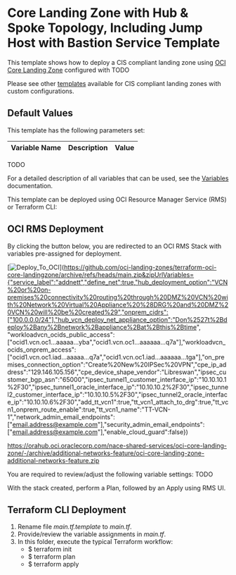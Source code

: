 # Core Landing Zone with Hub & Spoke Topology, Including Jump Host with Bastion Service Template

This template shows how to deploy a CIS compliant landing zone using [OCI Core Landing Zone](../../) configured with TODO

Please see other [templates](../../templates/) available for CIS compliant landing zones with custom configurations.

## Default Values

This template has the following parameters set:

| Variable Name                     | Description | Value                                                                                                                      |
|-----------------------------------|-------------|----------------------------------------------------------------------------------------------------------------------------|
TODO

For a detailed description of all variables that can be used, see the [Variables](../../VARIABLES.md) documentation.

This template can be deployed using OCI Resource Manager Service (RMS) or Terraform CLI:

## OCI RMS Deployment

By clicking the button below, you are redirected to an OCI RMS Stack with variables pre-assigned for deployment.

[![Deploy_To_OCI](../../images/DeployToOCI.svg)](https://github.com/oci-landing-zones/terraform-oci-core-landingzone/archive/refs/heads/main.zip&zipUrlVariables={"service_label":"addnett","define_net":true,"hub_deployment_option":"VCN%20or%20on-premises%20connectivity%20routing%20through%20DMZ%20VCN%20with%20Network%20Virtual%20Appliance%20%28DRG%20and%20DMZ%20VCN%20will%20be%20created%29","onprem_cidrs":["100.0.0.0/24"],"hub_vcn_deploy_net_appliance_option":"Don%2527t%2Bdeploy%2Bany%2Bnetwork%2Bappliance%2Bat%2Bthis%2Btime", "workloadvcn_ocids_public_access":["ocid1.vcn.oc1...aaaaa...yba","ocid1.vcn.oc1...aaaaaa...q7a"],"workloadvcn_ocids_onprem_access":["ocid1.vcn.oc1.iad...aaaaa...q7a","ocid1.vcn.oc1.iad...aaaaaa...tga"],"on_premises_connection_option":"Create%20New%20IPSec%20VPN","cpe_ip_address":"129.146.105.156","cpe_device_shape_vendor":"Libreswan","ipsec_customer_bgp_asn":"65000","ipsec_tunnel1_customer_interface_ip":"10.10.10.1%2F30","ipsec_tunnel1_oracle_interface_ip":"10.10.10.2%2F30","ipsec_tunnel2_customer_interface_ip":"10.10.10.5%2F30","ipsec_tunnel2_oracle_interface_ip":"10.10.10.6%2F30","add_tt_vcn1":true,"tt_vcn1_attach_to_drg":true,"tt_vcn1_onprem_route_enable":true,"tt_vcn1_name":"TT-VCN-1","network_admin_email_endpoints":["email.address@example.com"],"security_admin_email_endpoints":["email.address@example.com"],"enable_cloud_guard":false})


https://orahub.oci.oraclecorp.com/nace-shared-services/oci-core-landing-zone/-/archive/additional-networks-feature/oci-core-landing-zone-additional-networks-feature.zip

You are required to review/adjust the following variable settings:
TODO

With the stack created, perform a Plan, followed by an Apply using RMS UI.

## Terraform CLI Deployment

1. Rename file *main.tf.template* to *main.tf*.
2. Provide/review the variable assignments in *main.tf*.
3. In this folder, execute the typical Terraform workflow:
    - $ terraform init
    - $ terraform plan
    - $ terraform apply

